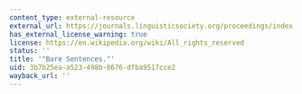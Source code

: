 ```yaml
---
content_type: external-resource
external_url: https://journals.linguisticsociety.org/proceedings/index.php/SALT/article/view/3239
has_external_license_warning: true
license: https://en.wikipedia.org/wiki/All_rights_reserved
status: ''
title: '"Bare Sentences."'
uid: 3b7b25ea-a523-498b-8676-dfba9517cce2
wayback_url: ''
---
```

